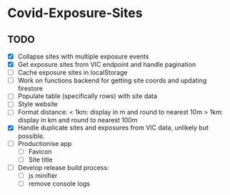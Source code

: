 # Covid-Exposure-Sites

## TODO

- [x] Collapse sites with multiple exposure events
- [x] Get exposure sites from VIC endpoint and handle pagination
- [ ] Cache exposure sites in localStorage
- [ ] Work on functions backend for getting site coords and updating firestore
- [ ] Populate table (specifically rows) with site data
- [ ] Style website
- [ ] Format distance:
  < 1km: display in m and round to nearest 10m
  \> 1km: display in km and round to nearest 100m
- [x] Handle duplicate sites and exposures from VIC data, unlikely but possible.
- [ ] Productionise app
  - [ ] Favicon
  - [ ] Site title
- [ ] Develop release build process:
  - [ ] js minifier
  - [ ] remove console logs
